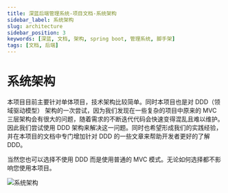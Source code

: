 ```yaml
---
title: 深蓝后端管理系统-项目文档-系统架构
sidebar_label: 系统架构
slug: architecture
sidebar_position: 3
keywords: [深蓝, 文档, 架构, spring boot, 管理系统, 脚手架]
tags: [文档, 后端]
---
```


# 系统架构

本项目目前主要针对单体项目，技术架构比较简单。同时本项目也是对 DDD（领域驱动模型） 架构的一次尝试，因为我们发现在一些复杂的项目中原来的 MVC 三层架构会有很大的问题，随着需求的不断迭代代码会快速变得混乱且难以维护。因此我们尝试使用 DDD 架构来解决这一问题。同时也希望形成我们的实践经验，并在本项目的文档中专门增加针对 DDD 的一些文章来帮助开发者更好的了解 DDD。

当然您也可以选择不使用 DDD 而是使用普通的 MVC 模式。无论如何选择都不影响您使用本项目。

![系统架构](/img/docs/architecture/architecture.png)